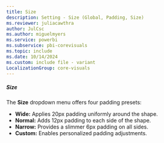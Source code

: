```yaml
---
title: Size
description: Setting - Size (Global, Padding, Size)
ms.reviewer: juliacawthra
author: JulCsc
ms.author: miguelmyers
ms.service: powerbi
ms.subservice: pbi-corevisuals
ms.topic: include
ms.date: 10/14/2024
ms.custom: include file - variant
LocalizationGroup: core-visuals
---
```

##### Size

The **Size** dropdown menu offers four padding presets:

- **Wide:** Applies 20px padding uniformly around the shape.
- **Normal:** Adds 12px padding to each side of the shape.
- **Narrow:** Provides a slimmer 6px padding on all sides.
- **Custom:** Enables personalized padding adjustments.
